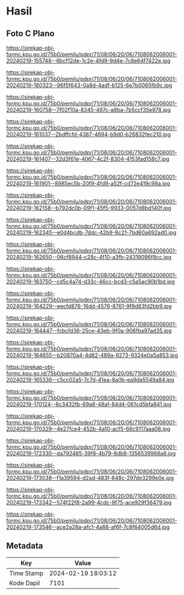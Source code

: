 # Hasil

## Foto C Plano

https://sirekap-obj-formc.kpu.go.id/75b0/pemilu/pdpr/71/08/06/20/06/7108062006001-20240219-155748--6bcf12de-1c2e-4fd9-9d4e-7c8e64f7422e.jpg

https://sirekap-obj-formc.kpu.go.id/75b0/pemilu/pdpr/71/08/06/20/06/7108062006001-20240219-160323--96f5f643-0a8d-4adf-b125-6e7b0065fb9c.jpg

https://sirekap-obj-formc.kpu.go.id/75b0/pemilu/pdpr/71/08/06/20/06/7108062006001-20240219-160758--7f02f10a-8345-497c-a8ba-7b5ccf35e978.jpg

https://sirekap-obj-formc.kpu.go.id/75b0/pemilu/pdpr/71/08/06/20/06/7108062006001-20240219-161037--2bdffcfd-4387-4694-b9d0-b26832fec210.jpg

https://sirekap-obj-formc.kpu.go.id/75b0/pemilu/pdpr/71/08/06/20/06/7108062006001-20240219-161407--32d3f61e-4067-4c2f-8304-4153fad158c7.jpg

https://sirekap-obj-formc.kpu.go.id/75b0/pemilu/pdpr/71/08/06/20/06/7108062006001-20240219-161901--8985ec5b-20f9-4fd9-a52f-cd72e419c98a.jpg

https://sirekap-obj-formc.kpu.go.id/75b0/pemilu/pdpr/71/08/06/20/06/7108062006001-20240219-162158--b792dc0b-09f1-45f5-9933-0057d8bd140f.jpg

https://sirekap-obj-formc.kpu.go.id/75b0/pemilu/pdpr/71/08/06/20/06/7108062006001-20240219-162345--e0d4bcdb-7ddc-42b9-8c21-7bd60a692ad0.jpg

https://sirekap-obj-formc.kpu.go.id/75b0/pemilu/pdpr/71/08/06/20/06/7108062006001-20240219-162650--06cf8944-c28c-4f10-a3fb-24319096f8cc.jpg

https://sirekap-obj-formc.kpu.go.id/75b0/pemilu/pdpr/71/08/06/20/06/7108062006001-20240219-163750--cd5c4a74-d33c-46cc-bcd3-c5a5ac90b1bd.jpg

https://sirekap-obj-formc.kpu.go.id/75b0/pemilu/pdpr/71/08/06/20/06/7108062006001-20240219-164229--eecfd876-16dd-4576-8761-9f9d83fd2bb9.jpg

https://sirekap-obj-formc.kpu.go.id/75b0/pemilu/pdpr/71/08/06/20/06/7108062006001-20240219-164447--fcbcfd36-25ce-43eb-9f0a-906fba97ad35.jpg

https://sirekap-obj-formc.kpu.go.id/75b0/pemilu/pdpr/71/08/06/20/06/7108062006001-20240219-164655--b20870a4-4d82-489a-9273-9324e0a5a853.jpg

https://sirekap-obj-formc.kpu.go.id/75b0/pemilu/pdpr/71/08/06/20/06/7108062006001-20240219-165336--c5cc02a5-7c7d-41ea-8a0b-ea9da5549a84.jpg

https://sirekap-obj-formc.kpu.go.id/75b0/pemilu/pdpr/71/08/06/20/06/7108062006001-20240219-170124--8c3432fb-69a8-48af-84d4-061cd5bfa841.jpg

https://sirekap-obj-formc.kpu.go.id/75b0/pemilu/pdpr/71/08/06/20/06/7108062006001-20240219-170329--4e27fce4-452b-4a10-acf5-66c9117aaa08.jpg

https://sirekap-obj-formc.kpu.go.id/75b0/pemilu/pdpr/71/08/06/20/06/7108062006001-20240219-172330--da792485-39f8-4b79-8db8-1356539968a8.jpg

https://sirekap-obj-formc.kpu.go.id/75b0/pemilu/pdpr/71/08/06/20/06/7108062006001-20240219-173038--f1a39594-d2ad-483f-848c-297de3299e0e.jpg

https://sirekap-obj-formc.kpu.go.id/75b0/pemilu/pdpr/71/08/06/20/06/7108062006001-20240219-173342--574f22f8-2a99-4cdc-9f75-ace929f36479.jpg

https://sirekap-obj-formc.kpu.go.id/75b0/pemilu/pdpr/71/08/06/20/06/7108062006001-20240219-173546--ace2a28a-afc1-4a88-af6f-7c8f64005d6d.jpg


## Metadata

| Key        | Value               |
| ---------- | ------------------- |
| Time Stamp | 2024-02-19 18:03:12 |
| Kode Dapil | 7101                |



